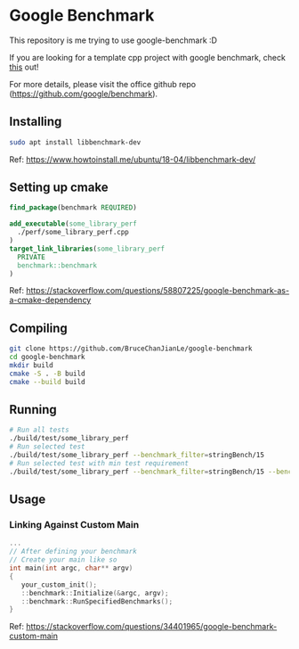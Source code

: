# Google Benchmark

This repository is me trying to use google-benchmark :D

If you are looking for a template cpp project with google benchmark, check [this](https://github.com/BruceChanJianLe/cpp-benchmark) out!

For more details, please visit the office github repo (https://github.com/google/benchmark).

## Installing

```bash
sudo apt install libbenchmark-dev
```

Ref: https://www.howtoinstall.me/ubuntu/18-04/libbenchmark-dev/

## Setting up cmake

```cmake
find_package(benchmark REQUIRED)

add_executable(some_library_perf
  ./perf/some_library_perf.cpp
)
target_link_libraries(some_library_perf
  PRIVATE
  benchmark::benchmark
)
```

Ref: https://stackoverflow.com/questions/58807225/google-benchmark-as-a-cmake-dependency

## Compiling

```bash
git clone https://github.com/BruceChanJianLe/google-benchmark
cd google-benchmark
mkdir build
cmake -S . -B build
cmake --build build
```


## Running

```bash
# Run all tests
./build/test/some_library_perf
# Run selected test
./build/test/some_library_perf --benchmark_filter=stringBench/15
# Run selected test with min test requirement
./build/test/some_library_perf --benchmark_filter=stringBench/15 --benchmark_min_time=3
```

## Usage

### Linking Against Custom Main

```cpp
...
// After defining your benchmark
// Create your main like so
int main(int argc, char** argv)
{
   your_custom_init();
   ::benchmark::Initialize(&argc, argv);
   ::benchmark::RunSpecifiedBenchmarks();
}
```

Ref: https://stackoverflow.com/questions/34401965/google-benchmark-custom-main
